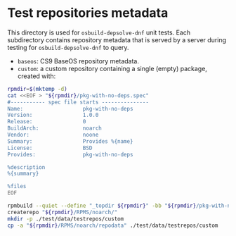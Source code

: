 # Test repositories metadata

This directory is used for `osbuild-depsolve-dnf` unit tests.
Each subdirectory contains repository metadata that is served by a server during testing for `osbuild-depsolve-dnf` to query.
- `baseos`: CS9 BaseOS repository metadata.
- `custom`: a custom repository containing a single (empty) package, created with:

```bash
rpmdir=$(mktemp -d)
cat <<EOF > "${rpmdir}/pkg-with-no-deps.spec"
#----------- spec file starts ---------------
Name:                   pkg-with-no-deps
Version:                1.0.0
Release:                0
BuildArch:              noarch
Vendor:                 noone
Summary:                Provides %{name}
License:                BSD
Provides:               pkg-with-no-deps

%description
%{summary}

%files
EOF

rpmbuild --quiet --define "_topdir ${rpmdir}" -bb "${rpmdir}/pkg-with-no-deps.spec"
createrepo "${rpmdir}/RPMS/noarch/"
mkdir -p ./test/data/testrepos/custom
cp -a "${rpmdir}/RPMS/noarch/repodata" ./test/data/testrepos/custom
```
